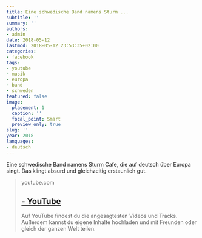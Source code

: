 ```yaml
---
title: Eine schwedische Band namens Sturm ...
subtitle: ''
summary: ''
authors:
- admin
date: 2018-05-12
lastmod: 2018-05-12 23:53:35+02:00
categories:
- facebook
tags:
- youtube
- musik
- europa
- band
- schweden
featured: false
image:
  placement: 1
  caption: ''
  focal_point: Smart
  preview_only: true
slug: ''
year: 2018
languages:
- deutsch
---
```


Eine schwedische Band namens Sturm Cafe, die auf deutsch über Europa singt. Das klingt absurd und gleichzeitig erstaunlich gut.
> youtube.com
> ## [ - YouTube](https://www.youtube.com/watch?v=Tu_jvIZRrjY)
>
>Auf YouTube findest du die angesagtesten Videos und Tracks. Außerdem kannst du eigene Inhalte hochladen und mit Freunden oder gleich der ganzen Welt teilen.